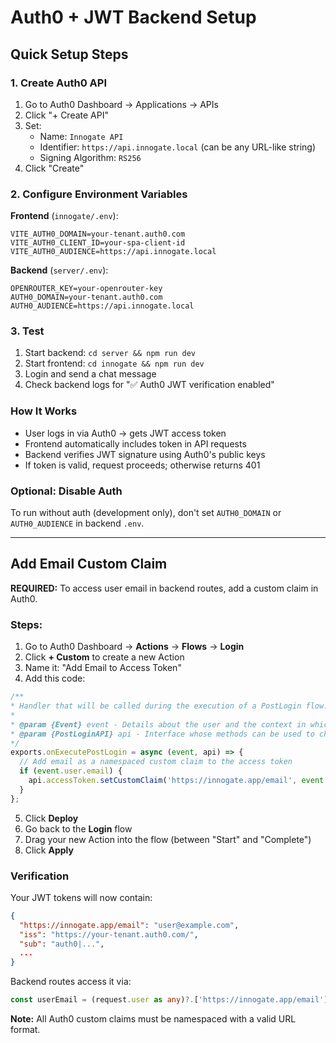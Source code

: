 # Auth0 + JWT Backend Setup

## Quick Setup Steps

### 1. Create Auth0 API

1. Go to Auth0 Dashboard → Applications → APIs
2. Click "+ Create API"
3. Set:
   - Name: `Innogate API`
   - Identifier: `https://api.innogate.local` (can be any URL-like string)
   - Signing Algorithm: `RS256`
4. Click "Create"

### 2. Configure Environment Variables

**Frontend** (`innogate/.env`):
```
VITE_AUTH0_DOMAIN=your-tenant.auth0.com
VITE_AUTH0_CLIENT_ID=your-spa-client-id
VITE_AUTH0_AUDIENCE=https://api.innogate.local
```

**Backend** (`server/.env`):
```
OPENROUTER_KEY=your-openrouter-key
AUTH0_DOMAIN=your-tenant.auth0.com
AUTH0_AUDIENCE=https://api.innogate.local
```

### 3. Test

1. Start backend: `cd server && npm run dev`
2. Start frontend: `cd innogate && npm run dev`
3. Login and send a chat message
4. Check backend logs for "✅ Auth0 JWT verification enabled"

### How It Works

- User logs in via Auth0 → gets JWT access token
- Frontend automatically includes token in API requests
- Backend verifies JWT signature using Auth0's public keys
- If token is valid, request proceeds; otherwise returns 401

### Optional: Disable Auth

To run without auth (development only), don't set `AUTH0_DOMAIN` or `AUTH0_AUDIENCE` in backend `.env`.

---

## Add Email Custom Claim

**REQUIRED:** To access user email in backend routes, add a custom claim in Auth0.

### Steps:

1. Go to Auth0 Dashboard → **Actions** → **Flows** → **Login**
2. Click **+ Custom** to create a new Action
3. Name it: "Add Email to Access Token"
4. Add this code:

```javascript
/**
* Handler that will be called during the execution of a PostLogin flow.
*
* @param {Event} event - Details about the user and the context in which they are logging in.
* @param {PostLoginAPI} api - Interface whose methods can be used to change the behavior of the login.
*/
exports.onExecutePostLogin = async (event, api) => {
  // Add email as a namespaced custom claim to the access token
  if (event.user.email) {
    api.accessToken.setCustomClaim('https://innogate.app/email', event.user.email);
  }
};
```

5. Click **Deploy**
6. Go back to the **Login** flow
7. Drag your new Action into the flow (between "Start" and "Complete")
8. Click **Apply**

### Verification

Your JWT tokens will now contain:
```json
{
  "https://innogate.app/email": "user@example.com",
  "iss": "https://your-tenant.auth0.com/",
  "sub": "auth0|...",
  ...
}
```

Backend routes access it via:
```typescript
const userEmail = (request.user as any)?.['https://innogate.app/email'] as string | undefined
```

**Note:** All Auth0 custom claims must be namespaced with a valid URL format.

